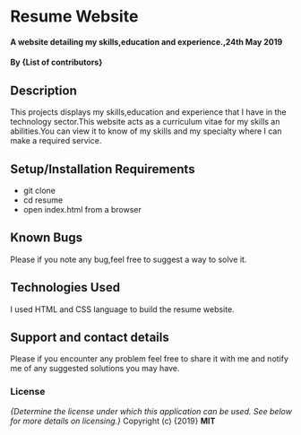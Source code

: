 # Resume Website
#### A website detailing my skills,education and experience.,24th May 2019
#### By **{List of contributors}**
## Description
 This projects displays my skills,education and experience that I have in the technology sector.This website
 acts as a curriculum vitae for my skills an abilities.You can view it to know of my skills and my specialty 
 where I can make a required service.
## Setup/Installation Requirements
* git clone
* cd resume
* open index.html from a browser
## Known Bugs
Please if you note any bug,feel free to suggest a way to solve it.
## Technologies Used
I used HTML and CSS language to build the resume website.
## Support and contact details
Please if you encounter any problem feel free to share it with me and notify me of any suggested solutions you
may have.
### License
*{Determine the license under which this application can be used.  See below for more details on licensing.}*
Copyright (c) {2019} **MIT**
